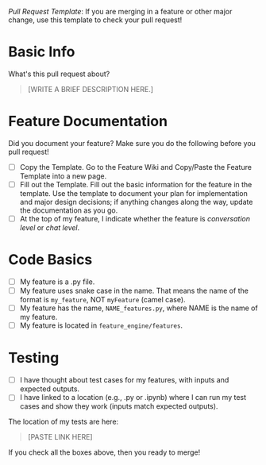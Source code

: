 _Pull Request Template_:
If you are merging in a feature or other major change, use this template to check your pull request!

# Basic Info
What's this pull request about? 
> [WRITE A BRIEF DESCRIPTION HERE.]

# Feature Documentation
Did you document your feature? Make sure you do the following before you pull request!
- [ ] Copy the Template. Go to the Feature Wiki and Copy/Paste the Feature Template into a new page.
- [ ] Fill out the Template. Fill out the basic information for the feature in the template. Use the template to document your plan for implementation and major design decisions; if anything changes along the way, update the documentation as you go.
- [ ] At the top of my feature, I indicate whether the feature is *conversation level* or *chat level*.

# Code Basics
- [ ] My feature is a .py file.
- [ ] My feature uses snake case in the name. That means the name of the format is `my_feature`, NOT `myFeature` (camel case).
- [ ] My feature has the name, `NAME_features.py`, where NAME is the name of my feature.
- [ ] My feature is located in `feature_engine/features`.

# Testing
- [ ] I have thought about test cases for my features, with inputs and expected outputs.
- [ ] I have linked to a location (e.g., .py or .ipynb) where I can run my test cases and show they work (inputs match expected outputs).

The location of my tests are here:
> [PASTE LINK HERE]

If you check all the boxes above, then you ready to merge!
